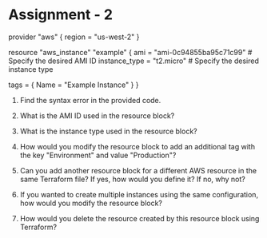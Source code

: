 # Assignment - 2
provider "aws" {
  region = "us-west-2"
}

resource "aws_instance" "example" {
  ami           = "ami-0c94855ba95c71c99"  # Specify the desired AMI ID
  instance_type = "t2.micro"  # Specify the desired instance type

  tags = {
    Name = "Example Instance"
  }
}


1. Find the syntax error in the provided code.

2. What is the AMI ID used in the resource block?

3. What is the instance type used in the resource block?

4. How would you modify the resource block to add an additional tag with the key "Environment" and value "Production"?

5. Can you add another resource block for a different AWS resource in the same Terraform file? If yes, how would you define it? If no, why not?

6. If you wanted to create multiple instances using the same configuration, how would you modify the resource block?

7. How would you delete the resource created by this resource block using Terraform?